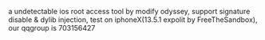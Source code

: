 a undetectable ios root access tool by modify odyssey, support signature disable & dylib injection, test on iphoneX(13.5.1 expolit by FreeTheSandbox), our qqgroup is 703156427

